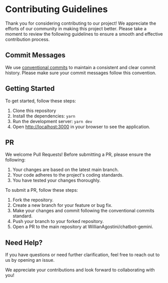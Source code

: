 # Contributing Guidelines

Thank you for considering contributing to our project! We appreciate the efforts of our community in making this project better. Please take a moment to review the following guidelines to ensure a smooth and effective contribution process.

## Commit Messages

We use [conventional commits](https://www.conventionalcommits.org/en/v1.0.0/) to maintain a consistent and clear commit history. Please make sure your commit messages follow this convention.

## Getting Started

To get started, follow these steps:

1. Clone this repository
2. Install the dependencies: `yarn`
3. Run the development server: `yarn dev`
4. Open [http://localhost:3000](http://localhost:3000) in your browser to see the application.

## PR

We welcome Pull Requests! Before submitting a PR, please ensure the following:

1. Your changes are based on the latest main branch.
2. Your code adheres to the project's coding standards.
3. You have tested your changes thoroughly.

To submit a PR, follow these steps:

1. Fork the repository.
2. Create a new branch for your feature or bug fix.
3. Make your changes and commit following the conventional commits standard.
4. Push your branch to your forked repository.
5. Open a PR to the main repository at WillianAgostini/chatbot-gemini.
        

## Need Help?

If you have questions or need further clarification, feel free to reach out to us by opening an issue.

We appreciate your contributions and look forward to collaborating with you!